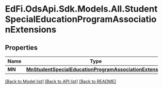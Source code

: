 # EdFi.OdsApi.Sdk.Models.All.StudentSpecialEducationProgramAssociationExtensions
## Properties

Name | Type | Description | Notes
------------ | ------------- | ------------- | -------------
**MN** | [**MnStudentSpecialEducationProgramAssociationExtension**](MnStudentSpecialEducationProgramAssociationExtension.md) |  | [optional] 

[[Back to Model list]](../README.md#documentation-for-models) [[Back to API list]](../README.md#documentation-for-api-endpoints) [[Back to README]](../README.md)

